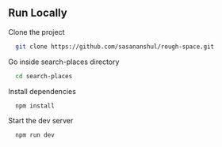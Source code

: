 
## Run Locally

Clone the project

```bash
  git clone https://github.com/sasananshul/rough-space.git
```

Go inside search-places directory

```bash
  cd search-places
```

Install dependencies

```bash
  npm install
```

Start the dev server

```bash
  npm run dev
```

